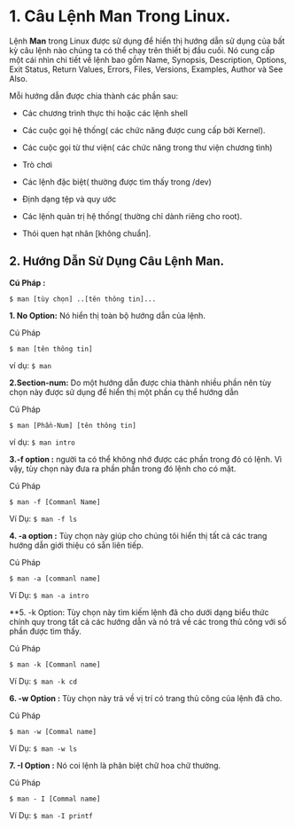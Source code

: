 # 1. Câu Lệnh Man Trong Linux.
Lệnh **Man** trong Linux được sử dụng để hiển thị hướng dẫn sử dụng của bất kỳ câu lệnh nào chúng ta có thể chạy trên thiết bị đầu cuối.
Nó cung cấp một cái nhìn chi tiết về lệnh bao gồm Name, Synopsis, Description, Options, Exit Status, Return Values, Errors, Files, Versions, Examples, Author và See Also.

Mỗi hướng dẫn được chia thành các phần sau:

* Các chương trình thực thi hoặc các lệnh shell

* Các cuộc gọi hệ thống( các chức năng được cung cấp bởi Kernel).

* Các cuộc gọi từ thư viện( các chức năng trong thư viện chương tình)

* Trò chơi

* Các lệnh đặc biệt( thường được tìm thấy trong /dev)

* Định dạng tệp và quy ước

* Các lệnh quản trị hệ thống( thường chỉ dành riêng cho root).

* Thói quen hạt nhân [không chuẩn].

## 2. Hướng Dẫn Sử Dụng Câu Lệnh Man.

**Cú Pháp :**

`$ man [tùy chọn] ..[tên thông tin]...`

**1. No Option:** Nó hiển thị toàn bộ hướng dẫn của lệnh.

Cú Pháp

`$ man [tên thông tin]`

ví dụ: `$ man`

**2.Section-num:** Do một hướng dẫn được chia thành nhiều phần nên tùy chọn này được sử dụng để hiển thị một phần cụ thể hướng dẫn
 
Cú Pháp

`$ man [Phần-Num] [tên thông tin]`

ví dụ: `$ man intro`

**3.-f option :** người ta có thể không nhớ được các phần trong đó có lệnh. Vì vậy, tùy chọn này đưa ra phần phần trong đó lệnh cho có mặt.

Cú Pháp

`$ man -f [Commanl Name]`

Ví Dụ: `$ man -f ls`

**4. -a option :** Tùy chọn này giúp cho chúng tôi hiển thị tất cả các trang hướng dẫn giới thiệu có sẵn liên tiếp.

Cú Pháp

`$ man -a [commanl name]`

Ví Dụ: `$ man -a intro`

**5. -k Option: Tùy chọn này tìm kiếm lệnh đã cho dưới dạng biểu thức chính quy trong tất cả các hướng dẫn và nó trả về các trong thủ công với số phần được tìm thấy.

Cú Pháp

`$ man -k [Commanl name]`

Ví Dụ: `$ man -k cd`

**6. -w Option :** Tùy chọn này trả về vị trí có trang thủ công của lệnh đã cho.

Cú Pháp

`$ man -w [Commal name]`

Ví Dụ: `$ man -w ls`

**7. -I Option :** Nó coi lệnh là phân biệt chữ hoa chữ thường.

Cú Pháp

`$ man - I [Commal name]`

Ví Dụ: `$ man -I printf`

